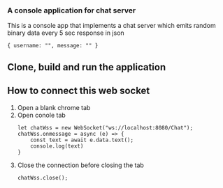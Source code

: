 ### A console application for chat server

This is a console app that implements a chat server which emits random binary data every 5 sec
response in json
```
{ username: "", message: "" }
```

## Clone, build and run the application

## How to connect this web socket

1. Open a blank chrome tab
2. Open conole tab
	```
	let chatWss = new WebSocket("ws://localhost:8080/Chat");
	chatWss.onmessage = async (e) => { 
		const text = await e.data.text();
		console.log(text)
	}
	```
3. Close the connection before closing the tab
	```
	chatWss.close();
	```
	
